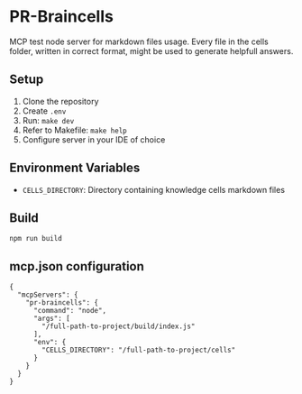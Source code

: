 # PR-Braincells

MCP test node server for markdown files usage. Every file in the cells folder, written in correct format, might be used to generate helpfull answers.

## Setup

1. Clone the repository
2. Create `.env`
3. Run: `make dev`
4. Refer to Makefile: `make help`
5. Configure server in your IDE of choice

## Environment Variables

- `CELLS_DIRECTORY`: Directory containing knowledge cells markdown files

## Build
```
npm run build
``` 
## mcp.json configuration

```
{
  "mcpServers": {
    "pr-braincells": {
      "command": "node",
      "args": [
        "/full-path-to-project/build/index.js"
      ],
      "env": {
        "CELLS_DIRECTORY": "/full-path-to-project/cells"
      }
    }
  }
}
```